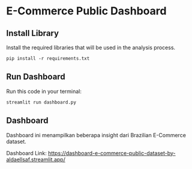 # E-Commerce Public Dashboard

## Install Library
Install the required libraries that will be used in the analysis process.
```
pip install -r requirements.txt
```

## Run Dashboard
Run this code in your terminal:
```
streamlit run dashboard.py
```

## Dashboard
Dashboard ini menampilkan beberapa insight dari Brazilian E-Commerce dataset.

Dashboard Link: https://dashboard-e-commerce-public-dataset-by-aldaellsaf.streamlit.app/
